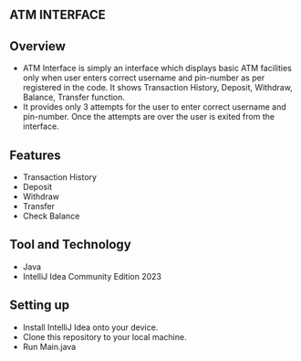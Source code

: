 **ATM INTERFACE**
-

**Overview**
-
- ATM Interface is simply an interface which displays basic ATM facilities only when user enters correct username and pin-number as per registered in the code.
It shows Transaction History, Deposit, Withdraw, Balance, Transfer function.
- It provides only 3 attempts for the user to enter correct username and pin-number. Once the attempts are over the user is exited from the interface.

**Features**
-
- Transaction History
- Deposit
- Withdraw
- Transfer
- Check Balance

**Tool and Technology**
-
- Java
- IntelliJ Idea Community Edition 2023

**Setting up**
-
- Install IntelliJ Idea onto your device.
- Clone this repository to your local machine.
- Run Main.java 